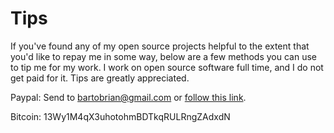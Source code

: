Tips
====

If you've found any of my open source projects helpful to the extent that
you'd like to repay me in some way, below are a few methods you can use to
tip me for my work. I work on open source software full time, and I do not
get paid for it. Tips are greatly appreciated.

Paypal: Send to bartobrian@gmail.com or [follow this link](https://www.paypal.me/BrianBarto).

Bitcoin: 13Wy1M4qX3uhotohmBDTkqRULRngZAdxdN


